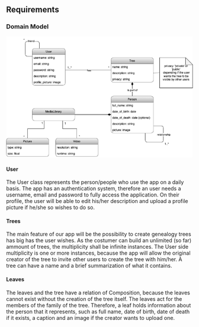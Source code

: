 ## Requirements

### Domain Model

![Domain Model](../images/DomainModel.png)

#### User
The User class represents the person/people who use the app on a daily basis. The app has an authentication system, therefore an user needs a username, email and password to fully access the application. On their profile, the user will be able to edit his/her description and upload a profile picture if he/she so wishes to do so.

#### Trees 
The main feature of our app will be the possibility to create genealogy trees has big has the user wishes. As the costumer can build an unlimited (so far) ammount of trees, the multiplicity shall be infinite instances. The User side multiplicity is one or more instances, because the app will allow the original creator of the tree to invite other users to create the tree with him/her. A tree can have a name and a brief summarization of what it contains.

#### Leaves
The leaves and the tree have a relation of Composition, because the leaves cannot exist without the creation of the tree itself. The leaves act for the members of the family of the tree. Therefore, a leaf holds information about the person that it represents, such as full name, date of birth, date of death if it exists,
a caption and an image if the creator wants to upload one.
